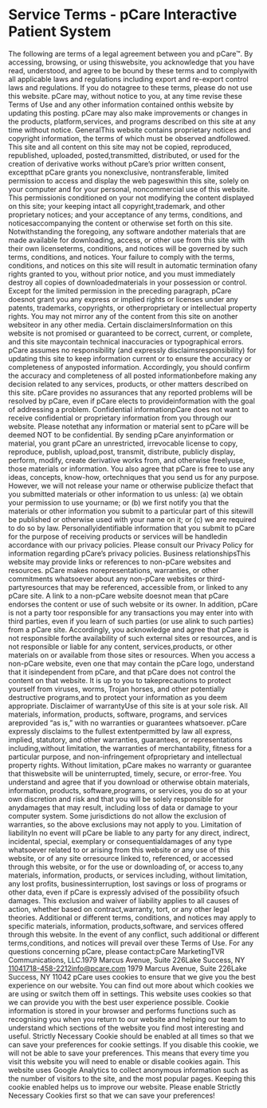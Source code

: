 # Service Terms - pCare Interactive Patient System

The following are terms of a legal agreement between you and pCare™. By accessing, browsing, or using thiswebsite, you acknowledge that you have read, understood, and agree to be bound by these terms and to complywith all applicable laws and regulations including export and re-export control laws and regulations. If you do notagree to these terms, please do not use this website.
pCare may, without notice to you, at any time revise these Terms of Use and any other information contained onthis website by updating this posting. pCare may also make improvements or changes in the products, platform,services, and programs described on this site at any time without notice.
GeneralThis website contains proprietary notices and copyright information, the terms of which must be observed andfollowed. This site and all content on this site may not be copied, reproduced, republished, uploaded, posted,transmitted, distributed, or used for the creation of derivative works without pCare’s prior written consent, exceptthat pCare grants you nonexclusive, nontransferable, limited permission to access and display the web pageswithin this site, solely on your computer and for your personal, noncommercial use of this website. This permissionis conditioned on your not modifying the content displayed on this site; your keeping intact all copyright,trademark, and other proprietary notices; and your acceptance of any terms, conditions, and noticesaccompanying the content or otherwise set forth on this site. Notwithstanding the foregoing, any software andother materials that are made available for downloading, access, or other use from this site with their own licenseterms, conditions, and notices will be governed by such terms, conditions, and notices.
Your failure to comply with the terms, conditions, and notices on this site will result in automatic termination ofany rights granted to you, without prior notice, and you must immediately destroy all copies of downloadedmaterials in your possession or control. Except for the limited permission in the preceding paragraph, pCare doesnot grant you any express or implied rights or licenses under any patents, trademarks, copyrights, or otherproprietary or intellectual property rights. You may not mirror any of the content from this site on another websiteor in any other media.
Certain disclaimersInformation on this website is not promised or guaranteed to be correct, current, or complete, and this site maycontain technical inaccuracies or typographical errors. pCare assumes no responsibility (and expressly disclaimsresponsibility) for updating this site to keep information current or to ensure the accuracy or completeness of anyposted information. Accordingly, you should confirm the accuracy and completeness of all posted informationbefore making any decision related to any services, products, or other matters described on this site.
pCare provides no assurances that any reported problems will be resolved by pCare, even if pCare elects to provideinformation with the goal of addressing a problem.
Confidential informationpCare does not want to receive confidential or proprietary information from you through our website. Please notethat any information or material sent to pCare will be deemed NOT to be confidential. By sending pCare anyinformation or material, you grant pCare an unrestricted, irrevocable license to copy, reproduce, publish, upload,post, transmit, distribute, publicly display, perform, modify, create derivative works from, and otherwise freelyuse, those materials or information. You also agree that pCare is free to use any ideas, concepts, know-how, ortechniques that you send us for any purpose. However, we will not release your name or otherwise publicize thefact that you submitted materials or other information to us unless: (a) we obtain your permission to use yourname; or (b) we first notify you that the materials or other information you submit to a particular part of this sitewill be published or otherwise used with your name on it; or (c) we are required to do so by law. Personallyidentifiable information that you submit to pCare for the purpose of receiving products or services will be handledin accordance with our privacy policies.
Please consult our Privacy Policy for information regarding pCare’s privacy policies.
Business relationshipsThis website may provide links or references to non-pCare websites and resources. pCare makes norepresentations, warranties, or other commitments whatsoever about any non-pCare websites or third-partyresources that may be referenced, accessible from, or linked to any pCare site. A link to a non-pCare website doesnot mean that pCare endorses the content or use of such website or its owner. In addition, pCare is not a party toor responsible for any transactions you may enter into with third parties, even if you learn of such parties (or use alink to such parties) from a pCare site. Accordingly, you acknowledge and agree that pCare is not responsible forthe availability of such external sites or resources, and is not responsible or liable for any content, services,products, or other materials on or available from those sites or resources.
When you access a non-pCare website, even one that may contain the pCare logo, understand that it isindependent from pCare, and that pCare does not control the content on that website. It is up to you to takeprecautions to protect yourself from viruses, worms, Trojan horses, and other potentially destructive programs,and to protect your information as you deem appropriate.
Disclaimer of warrantyUse of this site is at your sole risk. All materials, information, products, software, programs, and services areprovided “as is,” with no warranties or guarantees whatsoever. pCare expressly disclaims to the fullest extentpermitted by law all express, implied, statutory, and other warranties, guarantees, or representations including,without limitation, the warranties of merchantability, fitness for a particular purpose, and non-infringement ofproprietary and intellectual property rights. Without limitation, pCare makes no warranty or guarantee that thiswebsite will be uninterrupted, timely, secure, or error-free.
You understand and agree that if you download or otherwise obtain materials, information, products, software,programs, or services, you do so at your own discretion and risk and that you will be solely responsible for anydamages that may result, including loss of data or damage to your computer system.
Some jurisdictions do not allow the exclusion of warranties, so the above exclusions may not apply to you.
Limitation of liabilityIn no event will pCare be liable to any party for any direct, indirect, incidental, special, exemplary or consequentialdamages of any type whatsoever related to or arising from this website or any use of this website, or of any site orresource linked to, referenced, or accessed through this website, or for the use or downloading of, or access to,any materials, information, products, or services including, without limitation, any lost profits, businessinterruption, lost savings or loss of programs or other data, even if pCare is expressly advised of the possibility ofsuch damages. This exclusion and waiver of liability applies to all causes of action, whether based on contract,warranty, tort, or any other legal theories.
Additional or different terms, conditions, and notices may apply to specific materials, information, products,software, and services offered through this website. In the event of any conflict, such additional or different terms,conditions, and notices will prevail over these Terms of Use.
For any questions concerning pCare, please contact:pCare MarketingTVR Communications, LLC.1979 Marcus Avenue, Suite 226Lake Success, NY 11041718-458-2212info@pcare.com
1979 Marcus Avenue, Suite 226Lake Success, NY 11042
pCare uses cookies to ensure that we give you the best experience on our website. You can find out more about which cookies we are using or switch them off in settings.
This website uses cookies so that we can provide you with the best user experience possible. Cookie information is stored in your browser and performs functions such as recognising you when you return to our website and helping our team to understand which sections of the website you find most interesting and useful.
Strictly Necessary Cookie should be enabled at all times so that we can save your preferences for cookie settings.
If you disable this cookie, we will not be able to save your preferences. This means that every time you visit this website you will need to enable or disable cookies again.
This website uses Google Analytics to collect anonymous information such as the number of visitors to the site, and the most popular pages.
Keeping this cookie enabled helps us to improve our website.
Please enable Strictly Necessary Cookies first so that we can save your preferences!